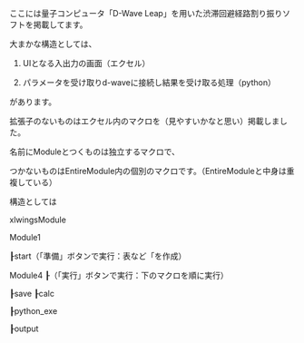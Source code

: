 ここには量子コンピュータ「D-Wave Leap」を用いた渋滞回避経路割り振りソフトを掲載してます。



大まかな構造としては、

  1. UIとなる入出力の画面（エクセル）

  2. パラメータを受け取りd-waveに接続し結果を受け取る処理（python）

があります。



拡張子のないものはエクセル内のマクロを（見やすいかなと思い）掲載しました。

名前にModuleとつくものは独立するマクロで、

つかないものはEntireModule内の個別のマクロです。（EntireModuleと中身は重複している）



構造としては

xlwingsModule

Module1

┠start（「準備」ボタンで実行：表など「を作成）

Module4
┠（「実行」ボタンで実行：下のマクロを順に実行）

┠save
┠calc

┠python_exe

┠output
